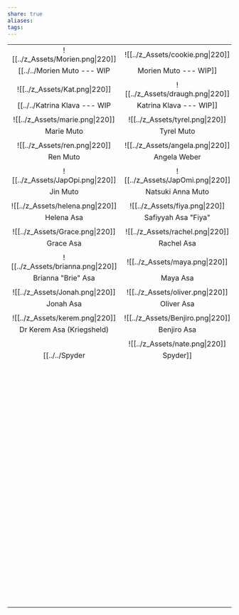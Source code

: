 ```yaml
---
share: true
aliases: 
tags: 
---
```


|                           |                       |                                   |
|:-------------------------:|:---------------------:|:---------------------------------:|
|   ![[../z_Assets/Morien.png\|220]]    | ![[../z_Assets/cookie.png\|220]]  |      ![[../z_Assets/Sebastian.png\|220]]      |
|  [[../../Morien Muto --- WIP|Morien Muto --- WIP]]  |        Cookie         |       [[./Sebastian Gareth|Sebastian Gareth]]        |
|                           |                       |                                   |
|     ![[../z_Assets/Kat.png\|220]]     | ![[../z_Assets/draugh.png\|220]]  |        ![[../z_Assets/jacob.png\|220]]        |
| [[../../Katrina Klava --- WIP|Katrina Klava --- WIP]] |     Vinur Draugs      |       [[../../Jacob Asa --- WIP|Jacob Asa --- WIP]]       |
|                           |                       |                                   |
|    ![[../z_Assets/marie.png\|220]]    |  ![[../z_Assets/tyrel.png\|220]]  |       ![[../z_Assets/valval.png\|220]]        |
|        Marie Muto         |      Tyrel Muto       |         [[Valerius Asa|Valerius Asa]]          |
|                           |                       |                                   |
|     ![[../z_Assets/ren.png\|220]]     | ![[../z_Assets/angela.png\|220]]  |       ![[../z_Assets/nesrin.png\|220]]        |
|         Ren Muto          |     Angela Weber      | [[./Nesrin ''Nessie'' Asa --- WIP|Nesrin ''Nessie'' Asa --- WIP]] |
|                           |                       |                                   | 
|   ![[../z_Assets/JapOpi.png\|220]]    | ![[../z_Assets/JapOmi.png\|220]]  |       ![[../z_Assets/nanami1.png\|220]]       |
|         Jin Muto          |   Natsuki Anna Muto   |            Nanami Muto            |
|                           |                       |                                   |
|   ![[../z_Assets/helena.png\|220]]    |  ![[../z_Assets/fiya.png\|220]]   |        ![[../z_Assets/lyra.png\|220]]         |
|        Helena Asa         |  Safiyyah Asa "Fiya"  |             Lyra Asa              |
|                           |                       |                                   |
|    ![[../z_Assets/Grace.png\|220]]    | ![[../z_Assets/rachel.png\|220]]  |        ![[../z_Assets/emily.png\|220]]        |
|         Grace Asa         |      Rachel Asa       |             Emily Asa             |
|                           |                       |                                   |
|   ![[../z_Assets/brianna.png\|220]]   |  ![[../z_Assets/maya.png\|220]]   |        ![[../z_Assets/elias.png\|220]]        |
|    Brianna "Brie" Asa     |       Maya Asa        |             Elias Asa             |
|                           |                       |                                   |
|    ![[../z_Assets/Jonah.png\|220]]    | ![[../z_Assets/oliver.png\|220]]  |        ![[../z_Assets/cyrus.png\|220]]        |
|         Jonah Asa         |      Oliver Asa       |             Cyrus Asa             |
|                           |                       |                                   |
|    ![[../z_Assets/kerem.png\|220]]    | ![[../z_Assets/Benjiro.png\|220]] |       ![[../z_Assets/yonatan.png\|220]]       |
| Dr Kerem Asa (Kriegsheld) |      Benjiro Asa      |            Yonatan Asa            |
|                           |                       |                                   |
|                           |  ![[../z_Assets/nate.png\|220]]   |                                   |
|        [[../../Spyder|Spyder]]         | Nathanael Gerbenrodt  |                                   |
|                           |                       |                                   |
|                           |                       |                                   |
|                           |                       |                                   |
|                           |                       |                                   |
|                           |                       |                                   |
|                           |                       |                                   |
|                           |                       |                                   |
|                           |                       |                                   |
|                           |                       |                                   |
|                           |                       |                                   |
|                           |                       |                                   |
|                           |                       |                                   |
|                           |                       |                                   |
|                           |                       |                                   |
|                           |                       |                                   |
|                           |                       |                                   |
|                           |                       |                                   |
|                           |                       |                                   |
|                           |                       |                                   |
|                           |                       |                                   |
|                           |                       |                                   |
|                           |                       |                                   |
|                           |                       |                                   |
|                           |                       |                                   |
|                           |                       |                                   |
|                           |                       |                                   |
|                           |                       |                                   |
|                           |                       |                                   |
|                           |                       |                                   |
|                           |                       |                                   |
|                           |                       |                                   |
|                           |                       |                                   |
|                           |                       |                                   |
|                           |                       |                                   |
|                           |                       |                                   |
|                           |                       |                                   |
|                           |                       |                                   |
|                           |                       |                                   |
|                           |                       |                                   |
|                           |                       |                                   |
|                           |                       |                                   |
|                           |                       |                                   |
|                           |                       |                                   |
|                           |                       |                                   |
|                           |                       |                                   |
|                           |                       |                                   |
|                           |                       |                                   |
|                           |                       |                                   |
|                           |                       |                                   |
|                           |                       |                                   |
|                           |                       |                                   |
|                           |                       |                                   |
|                           |                       |                                   |
|                           |                       |                                   |
|                           |                       |                                   |
|                           |                       |                                   |
|                           |                       |                                   |
|                           |                       |                                   |
|                           |                       |                                   |
|                           |                       |                                   |
|                           |                       |                                   |
|                           |                       |                                   |
|                           |                       |                                   |
|                           |                       |                                   |
|                           |                       |                                   |
|                           |                       |                                   |
|                           |                       |                                   |
|                           |                       |                                   |
|                           |                       |                                   |
|                           |                       |                                   |
|                           |                       |                                   |
|                           |                       |                                   |
|                           |                       |                                   |
|                           |                       |                                   |
|                           |                       |                                   |
|                           |                       |                                   |
|                           |                       |                                   |
|                           |                       |                                   |
|                           |                       |                                   |
|                           |                       |                                   |
|                           |                       |                                   |
|                           |                       |                                   |
|                           |                       |                                   |
|                           |                       |                                   |
|                           |                       |                                   |
|                           |                       |                                   |
|                           |                       |                                   |
|                           |                       |                                   |
|                           |                       |                                   |
|                           |                       |                                   |
|                           |                       |                                   |
|                           |                       |                                   |
